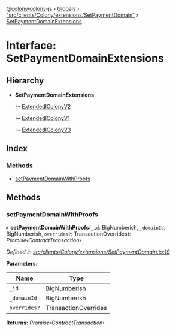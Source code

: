 [@colony/colony-js](../README.md) › [Globals](../globals.md) › ["src/clients/Colony/extensions/SetPaymentDomain"](../modules/_src_clients_colony_extensions_setpaymentdomain_.md) › [SetPaymentDomainExtensions](_src_clients_colony_extensions_setpaymentdomain_.setpaymentdomainextensions.md)

# Interface: SetPaymentDomainExtensions

## Hierarchy

* **SetPaymentDomainExtensions**

  ↳ [ExtendedIColonyV2](_src_clients_colony_colonyclientv2_.extendedicolonyv2.md)

  ↳ [ExtendedIColonyV1](_src_clients_colony_colonyclientv1_.extendedicolonyv1.md)

  ↳ [ExtendedIColonyV3](_src_clients_colony_colonyclientv3_.extendedicolonyv3.md)

## Index

### Methods

* [setPaymentDomainWithProofs](_src_clients_colony_extensions_setpaymentdomain_.setpaymentdomainextensions.md#setpaymentdomainwithproofs)

## Methods

###  setPaymentDomainWithProofs

▸ **setPaymentDomainWithProofs**(`_id`: BigNumberish, `_domainId`: BigNumberish, `overrides?`: TransactionOverrides): *Promise‹ContractTransaction›*

*Defined in [src/clients/Colony/extensions/SetPaymentDomain.ts:19](https://github.com/JoinColony/colonyJS/blob/3e623ff/src/clients/Colony/extensions/SetPaymentDomain.ts#L19)*

**Parameters:**

Name | Type |
------ | ------ |
`_id` | BigNumberish |
`_domainId` | BigNumberish |
`overrides?` | TransactionOverrides |

**Returns:** *Promise‹ContractTransaction›*
